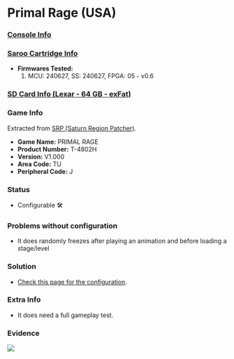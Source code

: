 # Primal Rage (USA)

### [Console Info](../../../../Info/Consoles/VA13/README.md)

### [Saroo Cartridge Info](../../../../Info/Cartridges/RetroGameParadiseStore/1.32F/README.md)

- <b>Firmwares Tested:</b>
  1. MCU: 240627, SS: 240627, FPGA: 05 - v0.6

### [SD Card Info (Lexar - 64 GB - exFat)](../../../../Info/SdCards/Lexar/64GB/exfat/README.md)

### Game Info

Extracted from [SRP (Saturn Region Patcher)](https://segaxtreme.net/resources/saturn-region-patcher.81/download).

- <b>Game Name:</b> PRIMAL RAGE
- <b>Product Number:</b> T-4802H
- <b>Version:</b> V1.000
- <b>Area Code:</b> TU
- <b>Peripheral Code:</b> J

### Status

- Configurable :hammer_and_wrench:

### Problems without configuration

- It does randomly freezes after playing an animation and before loading a stage/level

### Solution

- [Check this page for the configuration](https://github.com/williamdsw/saroo-configuration-list/blob/master/Regions/Retails/USA/T-4802H/README.md).

### Extra Info

- It does need a full gameplay test.

### Evidence

[![](https://img.youtube.com/vi/5zFSAxBXiSU/0.jpg)](https://www.youtube.com/watch?v=5zFSAxBXiSU)
